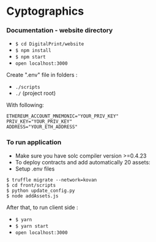 # Cyptographics

### Documentation - website directory
- `$ cd DigitalPrint/website`
- `$ npm install`
- `$ npm start`
- `open localhost:3000`


Create ".env" file in folders : 
- `./scripts `
- `./` (project root)

With following: 
```
ETHEREUM_ACCOUNT_MNEMONIC="YOUR_PRIV_KEY"
PRIV_KEY="YOUR_PRIV_KEY"
ADDRESS="YOUR_ETH_ADDRESS"
```

### To run application
- Make sure you have solc compiler version >=0.4.23
- To deploy contracts and add automatically 20 assets: 
- Setup .env files
```
$ truffle migrate --network=kovan
$ cd front/scripts
$ python update_config.py
$ node addAssets.js
```

After that, to run client side :

- `$ yarn`
- `$ yarn start`
- `open localhost:3000`
